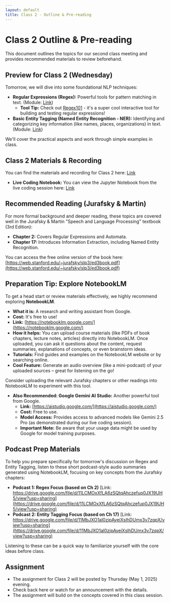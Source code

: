 ```yaml
---
layout: default
title: Class 2 - Outline & Pre-reading
---
```


# Class 2 Outline & Pre-reading

This document outlines the topics for our second class meeting and provides recommended materials to review beforehand.

## Preview for Class 2 (Wednesday)

Tomorrow, we will dive into some foundational NLP techniques:

*   **Regular Expressions (Regex):** Powerful tools for pattern matching in text. (Module: [Link](https://1drv.ms/b/s!AhVxHmatz-M7jelViMEFPgq82MBNxw?e=xvIy20))
    *   **Tool Tip:** Check out [Regex101](https://regex101.com/) - it's a super cool interactive tool for building and testing regular expressions!
*   **Basic Entity Tagging (Named Entity Recognition - NER):** Identifying and categorizing key information (like names, places, organizations) in text. (Module: [Link](https://1drv.ms/b/s!AhVxHmatz-M7jelX5QCLPJXS_NKcdw?e=dwwfRC))

We'll cover the practical aspects and work through simple examples in class. 

## Class 2 Materials & Recording

You can find the materials and recording for Class 2 here: [Link](https://1drv.ms/f/s!AhVxHmatz-M7jelRwZGyZihrAh0F_Q?e=cAVUZ0)

*   **Live Coding Notebook:** You can view the Jupyter Notebook from the live coding session here: [Link](https://github.com/natanaelwgm/2025w-PromedUI-NLPCC-Ganjil20242025/blob/main/nlpcc_2025_week2_livecoding.ipynb)

## Recommended Reading (Jurafsky & Martin)

For more formal background and deeper reading, these topics are covered well in the Jurafsky & Martin "Speech and Language Processing" textbook (3rd Edition):

*   **Chapter 2:** Covers Regular Expressions and Automata.
*   **Chapter 17:** Introduces Information Extraction, including Named Entity Recognition.

You can access the free online version of the book here: [https://web.stanford.edu/~jurafsky/slp3/ed3book.pdf](https://web.stanford.edu/~jurafsky/slp3/ed3book.pdf)

## Preparation Tip: Explore NotebookLM

To get a head start or review materials effectively, we highly recommend exploring **NotebookLM**.

*   **What it is:** A research and writing assistant from Google.
*   **Cost:** It's free to use!
*   **Link:** [https://notebooklm.google.com/](https://notebooklm.google.com/)
*   **How it helps:** You can upload course materials (like PDFs of book chapters, lecture notes, articles) directly into NotebookLM. Once uploaded, you can ask it questions about the content, request summaries, explanations of concepts, or even brainstorm ideas.
*   **Tutorials:** Find guides and examples on the NotebookLM website or by searching online.
*   **Cool Feature:** Generate an audio overview (like a mini-podcast) of your uploaded sources – great for listening on the go!

Consider uploading the relevant Jurafsky chapters or other readings into NotebookLM to experiment with this tool.

*   **Also Recommended: Google Gemini AI Studio:** Another powerful tool from Google.
    *   **Link:** [https://aistudio.google.com/](https://aistudio.google.com/)
    *   **Cost:** Free to use.
    *   **Model Access:** Provides access to advanced models like Gemini 2.5 Pro (as demonstrated during our live coding session).
    *   **Important Note:** Be aware that your usage data might be used by Google for model training purposes.

## Podcast Prep Materials

To help you prepare specifically for tomorrow's discussion on Regex and Entity Tagging, listen to these short podcast-style audio summaries generated using NotebookLM, focusing on key concepts from the Jurafsky chapters:

*   **Podcast 1: Regex Focus (based on Ch 2)**
    [Link: https://drive.google.com/file/d/11LCMOxXfLA6zSQtqAhczefup0JX19UH5/view?usp=sharing](https://drive.google.com/file/d/11LCMOxXfLA6zSQtqAhczefup0JX19UH5/view?usp=sharing)
*   **Podcast 2: Entity Tagging Focus (based on Ch 17)**
    [Link: https://drive.google.com/file/d/11MbJXO1al0zjpAyeiXslhDUmx3v7zqpX/view?usp=sharing](https://drive.google.com/file/d/11MbJXO1al0zjpAyeiXslhDUmx3v7zqpX/view?usp=sharing)

Listening to these can be a quick way to familiarize yourself with the core ideas before class.

## Assignment

*   The assignment for Class 2 will be posted by Thursday (May 1, 2025) evening.
*   Check back here or watch for an announcement with the details.
*   The assignment will build on the concepts covered in this class session.
